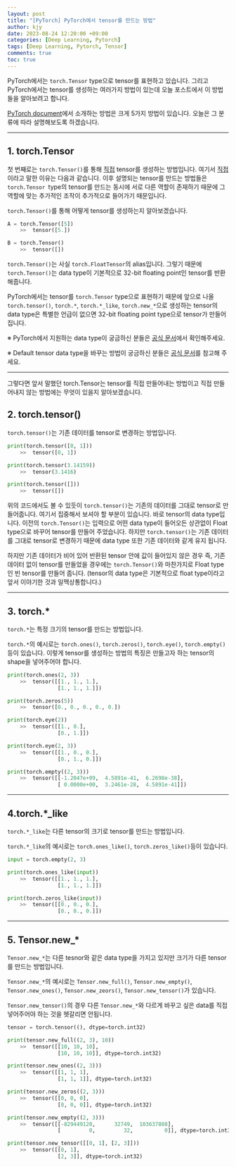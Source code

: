 ```yaml
---
layout: post
title: "[PyTorch] PyTorch에서 tensor를 만드는 방법"
author: kjy
date: 2023-08-24 12:20:00 +09:00
categories: [Deep Learning, Pytorch]
tags: [Deep Learning, Pytorch, Tensor]
comments: true
toc: true
---
```


PyTorch에서는 `torch.Tensor` type으로 tensor를 표현하고 있습니다. 그리고 PyTorch에서는 tensor를 생성하는 여러가지 방법이 있는데 오늘 포스트에서 이 방법들을 알아보려고 합니다.

[PyTorch document](https://pytorch.org/docs/stable/tensors.html#torch.Tensor)에서 소개하는 방법은 크게 5가지 방법이 있습니다. 오늘은 그 분류에 따라 설명해보도록 하겠습니다.

---

## 1. torch.Tensor

첫 번째로는 `torch.Tensor()`를 통해 <U>직접</U> tensor를 생성하는 방법입니다. 여기서 <U>직접</U>이라고 말한 이유는 다음과 같습니다. 이후 설명되는 tensor를 만드는 방법들은 `torch.Tensor `type의 tensor를 만드는 동시에 서로 다른 역할이 존재하기 때문에 그 역할에 맞는 추가적인 조작이 추가적으로 들어가기 때문입니다.

`torch.Tensor()`를 통해 어떻게 tensor를 생성하는지 알아보겠습니다.

```python
A = torch.Tensor([5])
    >>  tensor([5.])

B = torch.Tensor()
    >>  tensor([])
```

`torch.Tensor()`는 사실 `torch.FloatTensor`의 alias입니다. 그렇기 때문에 `torch.Tensor()`는 data type이 기본적으로 32-bit floating point인 tensor를 반환해줍니다.

PyTorch에서는 tensor를 `torch.Tensor` type으로 표현하기 때문에 앞으로 나올 `torch.tensor()`, `torch.*`, `torch.*_like`, `torch.new_*`으로 생성하는 tensor의 data type은 특별한 언급이 없으면 32-bit floating point type으로 tensor가 만들어집니다.

※ PyTorch에서 지원하는 data type이 궁금하신 분들은 [공식 문서](https://pytorch.org/docs/stable/tensors.html#data-types)에서 확인해주세요.

※ Default tensor data type을 바꾸는 방법이 궁금하신 분들은 [공식 문서](https://pytorch.org/docs/stable/generated/torch.set_default_tensor_type.html#torch.set_default_tensor_type)를 참고해 주세요.

---

그렇다면 앞서 말했던 torch.Tensor는 tensor를 직접 만들어내는 방법이고 직접 만들어내지 않는 방법에는 무엇이 있을지 알아보겠습니다.

## 2. torch.tensor()

`torch.tensor()`는 기존 데이터를 tensor로 변경하는 방법입니다.

```python
print(torch.tensor([0, 1]))
    >>  tensor([0, 1])

print(torch.tensor(3.14159))
    >>  tensor(3.1416)

print(torch.tensor([]))
    >>  tensor([])
```

위의 코드에서도 볼 수 있듯이 `torch.tensor()`는 기존의 데이터를 그대로 tensor로 만들어줍니다. 여기서 집중해서 보셔야 할 부분이 있습니다. 바로 tensor의 data type입니다. 이전의 `torch.Tensor()`는 입력으로 어떤 data type이 들어오든 상관없이 Float type으로 바꾸어 tensor를 만들어 주었습니다. 하지만 `torch.tensor()`는 기존 데이터를 그대로 tensor로 변경하기 때문에 data type 또한 기존 데이터와 같게 유지 됩니다.

하지만 기존 데이터가 비어 있어 반환된 tensor 안에 값이 들어있지 않은 경우 즉, 기존 데이터 없이 tensor를 만들었을 경우에는 `torch.Tensor()`와 마찬가지로 Float type인 빈 tensor를 만들어 줍니다. (tensor의 data type은 기본적으로 float type이라고 앞서 이야기한 것과 일맥상통합니다.)

---

## 3. torch.\*

`torch.*`는 특정 크기의 tensor를 만드는 방법입니다.

`torch.*`의 예시로는 `torch.ones()`, `torch.zeros()`, `torch.eye()`, `torch.empty()`등이 있습니다. 이렇게 tensor를 생성하는 방법의 특징은 만들고자 하는 tensor의 shape을 넣어주어야 합니다.

```python
print(torch.ones(2, 3))
    >>  tensor([[1., 1., 1.],
                [1., 1., 1.]])

print(torch.zeros(5))
    >>  tensor([0., 0., 0., 0., 0.])

print(torch.eye(2))
    >>  tensor([[1., 0.],
                [0., 1.]])

print(torch.eye(2, 3))
    >>  tensor([[1., 0., 0.],
                [0., 1., 0.]])

print(torch.empty((2, 3)))
    >>  tensor([[-1.2047e+09,  4.5891e-41,  6.2698e-38],
                [ 0.0000e+00,  3.2461e-28,  4.5891e-41]])
```

---

## 4.torch.\*\_like

`torch.*_like`는 다른 tensor의 크기로 tensor를 만드는 방법입니다.

`torch.*_like`의 예시로는 `torch.ones_like()`, `torch.zeros_like()`등이 있습니다.

```python
input = torch.empty(2, 3)

print(torch.ones_like(input))
    >>  tensor([[1., 1., 1.],
                [1., 1., 1.]])

print(torch.zeros_like(input))
    >>  tensor([[0., 0., 0.],
                [0., 0., 0.]])
```

---

## 5. Tensor.new\_\*

`Tensor.new_*`는 다른 tesnor와 같은 data type을 가지고 있지만 크기가 다른 tensor를 만드는 방법입니다.

`Tensor.new_*`의 예시로는 `Tensor.new_full()`, `Tensor.new_empty()`, `Tensor.new_ones()`, `Tensor.new_zeors()`, `Tensor.new_tensor()`가 있습니다.

`Tensor.new_tensor()`의 경우 다른 `Tensor.new_*`와 다르게 바꾸고 싶은 data를 직접 넣어주어야 하는 것을 헷갈리면 안됩니다.

```python
tensor = torch.tensor((), dtype=torch.int32)

print(tensor.new_full((2, 3), 10))
    >>  tensor([[10, 10, 10],
                [10, 10, 10]], dtype=torch.int32)

print(tensor.new_ones((2, 3)))
    >>  tensor([[1, 1, 1],
                [1, 1, 1]], dtype=torch.int32)

print(tensor.new_zeros((2, 3)))
    >>  tensor([[0, 0, 0],
                [0, 0, 0]], dtype=torch.int32)

print(tensor.new_empty((2, 3)))
    >>  tensor([[-829449120,      32749,  103637808],
                [         0,         32,          0]], dtype=torch.int32)

print(tensor.new_tensor([[0, 1], [2, 3]]))
    >>  tensor([[0, 1],
                [2, 3]], dtype=torch.int32)
```
